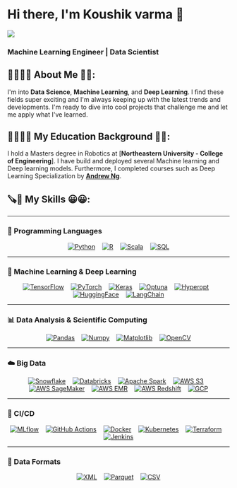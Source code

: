 # Hi there, I'm Koushik varma 👋
[![](https://img.shields.io/badge/LinkedIn-0077B5?style=for-the-badge&logo=linkedin&logoColor=white)](https://www.linkedin.com/in/koushik-sri-sai-varma-datla-696662141)
### Machine Learning Engineer | Data Scientist
<h2> 👨‍🎓🙋‍♂️ About Me 💼🎒: </h2>

I'm into __Data Science__, __Machine Learning__, and __Deep Learning__. I find these fields super exciting and I'm always keeping up with the latest trends and developments. I'm ready to dive into cool projects that challenge me and let me apply what I've learned.

<h2> 👨‍🎓🙋‍♂️ My Education Background 💼🎒: </h2>

I hold a Masters degree in Robotics at [__Northeastern University - College of Engineering__]. I have build and deployed several Machine learning and Deep learning models. Furthermore, I completed courses such as Deep Learning Specialization by [__Andrew Ng__](https://www.andrewng.org/).

<h2>🪚🔧 My Skills 😀😀:</h2>

---

### 📝 Programming Languages
<p align="center">
  <a href="https://www.python.org"><img src="https://img.shields.io/badge/Python-FFD43B?style=for-the-badge&logo=python&logoColor=darkgreen" alt="Python" /></a>&nbsp;&nbsp;&nbsp;
  <a href="https://www.r-project.org"><img src="https://img.shields.io/badge/R-276DC3?style=for-the-badge&logo=r&logoColor=white" alt="R" /></a>&nbsp;&nbsp;&nbsp;
  <a href="https://www.scala-lang.org"><img src="https://img.shields.io/badge/Scala-DC322F?style=for-the-badge&logo=scala&logoColor=white" alt="Scala" /></a>&nbsp;&nbsp;&nbsp;
  <a href="https://www.postgresql.org"><img src="https://img.shields.io/badge/SQL-4479A1?style=for-the-badge&logo=postgresql&logoColor=white" alt="SQL" /></a>
</p>

---

### 🤖 Machine Learning & Deep Learning
<p align="center">
  <a href="https://www.tensorflow.org"><img src="https://img.shields.io/badge/TensorFlow-FF6F00?style=for-the-badge&logo=TensorFlow&logoColor=white" alt="TensorFlow" /></a>&nbsp;&nbsp;&nbsp;
  <a href="https://pytorch.org"><img src="https://img.shields.io/badge/PyTorch-EE4C2C?style=for-the-badge&logo=PyTorch&logoColor=white" alt="PyTorch" /></a>&nbsp;&nbsp;&nbsp;
  <a href="https://keras.io"><img src="https://img.shields.io/badge/Keras-D00000?style=for-the-badge&logo=Keras&logoColor=white" alt="Keras" /></a>&nbsp;&nbsp;&nbsp;
  <a href="https://optuna.org"><img src="https://img.shields.io/badge/Optuna-3C873A?style=for-the-badge" alt="Optuna" /></a>&nbsp;&nbsp;&nbsp;
  <a href="http://hyperopt.github.io/hyperopt/"><img src="https://img.shields.io/badge/Hyperopt-66CCFF?style=for-the-badge" alt="Hyperopt" /></a>&nbsp;&nbsp;&nbsp;
  <a href="https://huggingface.co"><img src="https://img.shields.io/badge/HuggingFace-FF6D00?style=for-the-badge&logo=huggingface&logoColor=white" alt="HuggingFace" /></a>&nbsp;&nbsp;&nbsp;
  <a href="https://github.com/hwchase17/langchain"><img src="https://img.shields.io/badge/LangChain-0A0A0A?style=for-the-badge" alt="LangChain" /></a>
</p>

---

### 📊 Data Analysis & Scientific Computing
<p align="center">
  <a href="https://pandas.pydata.org"><img src="https://img.shields.io/badge/Pandas-2C2D72?style=for-the-badge&logo=pandas&logoColor=white" alt="Pandas" /></a>&nbsp;&nbsp;&nbsp;
  <a href="https://numpy.org"><img src="https://img.shields.io/badge/Numpy-777BB4?style=for-the-badge&logo=numpy&logoColor=white" alt="Numpy" /></a>&nbsp;&nbsp;&nbsp;
  <a href="https://matplotlib.org"><img src="https://img.shields.io/badge/Matplotlib-11557C?style=for-the-badge&logo=matplotlib&logoColor=white" alt="Matplotlib" /></a>&nbsp;&nbsp;&nbsp;
  <a href="https://opencv.org"><img src="https://img.shields.io/badge/OpenCV-5C3EE8?style=for-the-badge&logo=opencv&logoColor=white" alt="OpenCV" /></a>
</p>

---

### ☁️ Big Data
<p align="center">
  <a href="https://www.snowflake.com"><img src="https://img.shields.io/badge/Snowflake-00BFFF?style=for-the-badge&logo=snowflake&logoColor=white" alt="Snowflake" /></a>&nbsp;&nbsp;&nbsp;
  <a href="https://databricks.com"><img src="https://img.shields.io/badge/Databricks-F9E000?style=for-the-badge&logo=databricks&logoColor=white" alt="Databricks" /></a>&nbsp;&nbsp;&nbsp;
  <a href="https://spark.apache.org"><img src="https://img.shields.io/badge/Apache_Spark-E25A1C?style=for-the-badge&logo=apache-spark&logoColor=white" alt="Apache Spark" /></a>&nbsp;&nbsp;&nbsp;
  <a href="https://aws.amazon.com/s3/"><img src="https://img.shields.io/badge/AWS_S3-232F3E?style=for-the-badge&logo=amazon-aws&logoColor=white" alt="AWS S3" /></a>&nbsp;&nbsp;&nbsp;
  <a href="https://aws.amazon.com/sagemaker/"><img src="https://img.shields.io/badge/AWS_SageMaker-FF9900?style=for-the-badge&logo=amazon-aws&logoColor=white" alt="AWS SageMaker" /></a>&nbsp;&nbsp;&nbsp;
  <a href="https://aws.amazon.com/emr/"><img src="https://img.shields.io/badge/AWS_EMR-FF9900?style=for-the-badge&logo=amazon-aws&logoColor=white" alt="AWS EMR" /></a>&nbsp;&nbsp;&nbsp;
  <a href="https://aws.amazon.com/redshift/"><img src="https://img.shields.io/badge/AWS_Redshift-CC0000?style=for-the-badge&logo=amazon-aws&logoColor=white" alt="AWS Redshift" /></a>&nbsp;&nbsp;&nbsp;
  <a href="https://cloud.google.com"><img src="https://img.shields.io/badge/GCP-4285F4?style=for-the-badge&logo=google-cloud&logoColor=white" alt="GCP" /></a>
</p>

---

### 🚀 CI/CD
<p align="center">
  <a href="https://mlflow.org"><img src="https://img.shields.io/badge/MLflow-2081C3?style=for-the-badge" alt="MLflow" /></a>&nbsp;&nbsp;&nbsp;
  <a href="https://github.com/features/actions"><img src="https://img.shields.io/badge/GitHub_Actions-2088FF?style=for-the-badge&logo=github&logoColor=white" alt="GitHub Actions" /></a>&nbsp;&nbsp;&nbsp;
  <a href="https://www.docker.com"><img src="https://img.shields.io/badge/Docker-2496ED?style=for-the-badge&logo=docker&logoColor=white" alt="Docker" /></a>&nbsp;&nbsp;&nbsp;
  <a href="https://kubernetes.io"><img src="https://img.shields.io/badge/Kubernetes-326CE5?style=for-the-badge&logo=kubernetes&logoColor=white" alt="Kubernetes" /></a>&nbsp;&nbsp;&nbsp;
  <a href="https://www.terraform.io"><img src="https://img.shields.io/badge/Terraform-623CE4?style=for-the-badge&logo=terraform&logoColor=white" alt="Terraform" /></a>&nbsp;&nbsp;&nbsp;
  <a href="https://jenkins.io"><img src="https://img.shields.io/badge/Jenkins-D24939?style=for-the-badge&logo=jenkins&logoColor=white" alt="Jenkins" /></a>
</p>

---

### 📁 Data Formats
<p align="center">
  <a href="https://www.w3.org/XML/"><img src="https://img.shields.io/badge/XML-00599C?style=for-the-badge&logo=xml&logoColor=white" alt="XML" /></a>&nbsp;&nbsp;&nbsp;
  <a href="https://parquet.apache.org"><img src="https://img.shields.io/badge/Parquet-4C97FF?style=for-the-badge" alt="Parquet" /></a>&nbsp;&nbsp;&nbsp;
  <a href="https://en.wikipedia.org/wiki/Comma-separated_values"><img src="https://img.shields.io/badge/CSV-FF5733?style=for-the-badge" alt="CSV" /></a>
</p>


